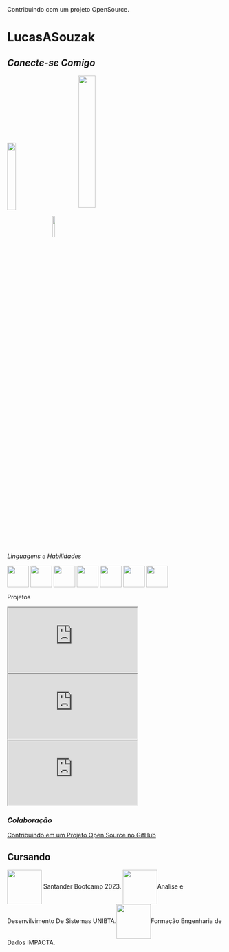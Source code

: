 <head>Contribuindo com um projeto OpenSource. </head>
<body>
<h1><b>LucasASouzak</b></h1>

<h2><em>Conecte-se Comigo</em></h2>
<p><a href="https://www.linkedin.com/in/lucas-souza-10bb54144/"><img align="center" src="https://blog.b2bstack.com.br/wp-content/uploads/2022/11/LinkedIn-simbolo.jpg.webp" width=20%></a>
<a href="https://github.com/LucasASouzak"><img align="center" src="https://avatars.githubusercontent.com/u/69766929?v=4" width=11.3%></a>
<a href="https://web.dio.me/users/lucas_antonio_souza?tab=skills"><img align="center" src="https://hermes.digitalinnovation.one/assets/diome/logo-full.svg" width=28%></a>


<em>Linguagens e Habilidades</em><div>
<img align="center" height="50" width="50" src="https://cdn-icons-png.flaticon.com/128/9695/9695430.png">
<img align="center" height="50" width="50" src="https://cdn-icons-png.flaticon.com/128/2305/2305963.png">
<img align="center" height="50" width="50" src="https://cdn-icons-png.flaticon.com/128/11039/11039883.png">
<img align="center" height="50" width="50" src="https://cdn-icons-png.flaticon.com/128/6132/6132221.png">
<img align="center" height="50" width="50" src="https://cdn-icons-png.flaticon.com/128/888/888882.png">
<img align="center" height="50" width="50" src="https://cdn-icons-png.flaticon.com/128/11518/11518941.png">
<img align="center" height="50" width="50" src="https://cdn-icons-png.flaticon.com/128/888/888867.png">


Projetos
<iframe src="https://editor.p5js.org/Kadhimos/full/QrG3Ot3QW"></iframe>
<iframe src="https://editor.p5js.org/Kadhimos/full/mFH01j0ZW"></iframe>

<iframe src="https://scratch.mit.edu/projects/874305611/embed"></iframe><div>

<h3><em>Colaboração</em></h3>
<a href="https://github.com/LucasASouzak/dio-lab-open-source.git">
Contribuindo em um Projeto Open Source no GitHub </a>

<h2>Cursando</h2>
<img align="center" height="80" width="80" src="https://hermes.dio.me/tracks/03253ff0-95b9-4904-84e7-2063e9d6cb26.png">
 Santander Bootcamp 2023. <img align="center" height="" width="80" src="https://faculdadedombosco.net/media/filer_public/2020_8/f062f846_logo_adsv.png">Analise e Desenvilvimento De Sistemas UNIBTA.<img align="center" height="" width="80" src="https://cdn-icons-png.flaticon.com/512/5772/5772994.png">Formação Engenharia de Dados IMPACTA.

</Body>

